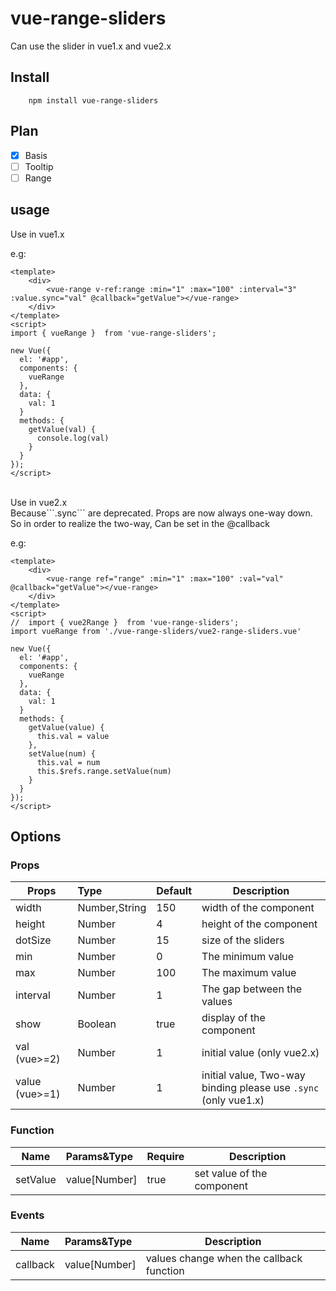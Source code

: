 # vue-range-sliders
Can use the slider in vue1.x and  vue2.x

## Install
```
    npm install vue-range-sliders
```

## Plan

- [x] Basis
- [ ] Tooltip
- [ ] Range

## usage
Use in vue1.x

e.g:
```
<template>
    <div>
        <vue-range v-ref:range :min="1" :max="100" :interval="3" :value.sync="val" @callback="getValue"></vue-range>
    </div>
</template>
<script>
import { vueRange }  from 'vue-range-sliders';

new Vue({
  el: '#app',
  components: {
    vueRange
  },
  data: {
    val: 1
  }
  methods: {
    getValue(val) {
      console.log(val)
    }
  }
});
</script>
```
<br>
Use in vue2.x 
<br>Because```.sync``` are deprecated. Props are now always one-way down. So in order to realize the two-way, Can be set in the @callback 

e.g:
```
<template>
    <div>
        <vue-range ref="range" :min="1" :max="100" :val="val" @callback="getValue"></vue-range>
    </div>
</template>
<script>
//  import { vue2Range }  from 'vue-range-sliders';
import vueRange from './vue-range-sliders/vue2-range-sliders.vue'

new Vue({
  el: '#app',
  components: {
    vueRange
  },
  data: {
    val: 1
  }
  methods: {
    getValue(value) {
      this.val = value
    },
    setValue(num) {
      this.val = num
      this.$refs.range.setValue(num)
    }
  }
});
</script>
```

## Options

### Props
| Props       | Type          | Default  | Description  |
| ----------- |:--------------| ---------|--------------|
| width       | Number,String | 150      | width of the component |
| height      | Number        | 4        | height of the component |
| dotSize     | Number        | 15       | size of the sliders |
| min         | Number        | 0        | The minimum value   |
| max         | Number        | 100      | The maximum value   |
| interval    | Number        | 1        | The gap between the values |
| show        | Boolean       | true     | display of the component |
| val (vue>=2)| Number        | 1        | initial value (only vue2.x)|
| value (vue>=1)| Number      | 1        | initial value, Two-way binding please use ```.sync``` (only vue1.x)|

### Function
| Name        | Params&Type   | Require  | Description  |
| ----------- |:--------------| ---------|--------------|
| setValue    | value[Number] | true     | set value of the component |

### Events
| Name        | Params&Type   | Description  |
| ----------- |:--------------|--------------|
| callback    | value[Number] | values change when the callback function |
